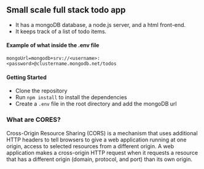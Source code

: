 ## Small scale full stack todo app
- It has a mongoDB database, a node.js server, and a html front-end.
- It keeps track of a list of todo items.


#### Example of what inside the .env file
```env
mongoUrl=mongodb+srv://<username>:<password>@clustername.mongodb.net/todos
```

#### Getting Started
- Clone the repository
- Run `npm install` to install the dependencies
- Create a `.env` file in the root directory and add the mongoDB url

### What are CORES?

Cross-Origin Resource Sharing (CORS) is a mechanism that uses additional HTTP headers to tell browsers to give a web application running at one origin, access to selected resources from a different origin. A web application makes a cross-origin HTTP request when it requests a resource that has a different origin (domain, protocol, and port) than its own origin.

